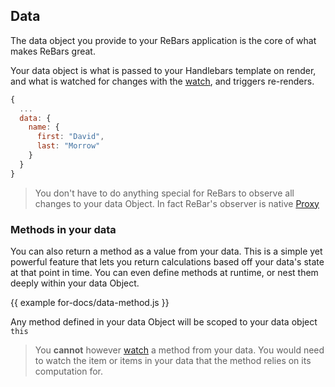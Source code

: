 ## Data

The data object you provide to your ReBars application is the core of what makes ReBars great.

Your data object is what is passed to your Handlebars template on render, and what is watched for changes with the [watch](#the-watch-helper), and triggers re-renders.

```javascript
{
  ...
  data: {
    name: {
      first: "David",
      last: "Morrow"
    }
  }
}
```

> You don't have to do anything special for ReBars to observe all changes to your data Object. In fact ReBar's observer is native [Proxy](https://developer.mozilla.org/en-US/docs/Web/JavaScript/Reference/Global_Objects/Proxy)

### Methods in your data

You can also return a method as a value from your data. This is a simple yet powerful feature that lets you return calculations based off your data's state at that point in time. You can even define methods at runtime, or nest them deeply within your data Object.

{{ example for-docs/data-method.js }}

Any method defined in your data Object will be scoped to your data object `this`

> You **cannot** however [watch](#the-watch-helper) a method from your data. You would need to watch the item or items in your data that the method relies on its computation for.
